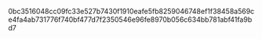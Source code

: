 0bc3516048cc09fc33e527b7430f1910eafe5fb8259046748ef1f38458a569ce4fa4ab731776f740bf477d7f2350546e96fe8970b056c634bb781abf41fa9bd7
